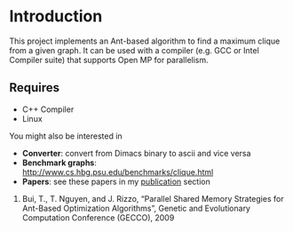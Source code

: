 # Introduction #
This project implements an Ant-based algorithm to find a maximum clique from a given graph. It can be used with a compiler (e.g. GCC or Intel Compiler suite) that supports Open MP for parallelism.

## Requires ##
* C++ Compiler
* Linux

You might also be interested in

* **Converter**: convert from Dimacs binary to ascii and vice versa
* **Benchmark graphs**: http://www.cs.hbg.psu.edu/benchmarks/clique.html
* **Papers**: see these papers in my [publication](http://cse.unl.edu/~tnguyen/) section

1. Bui, T., T. Nguyen, and J. Rizzo, “Parallel Shared Memory Strategies for Ant-Based Optimization Algorithms”, Genetic and Evolutionary Computation Conference (GECCO), 2009
